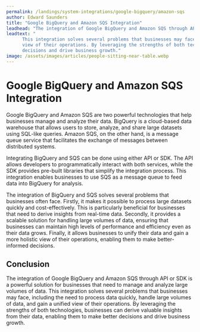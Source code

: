 ```yaml
---
permalink: /landings/system-integrations/google-bigquery/amazon-sqs
author: Edward Saunders
title: "Google BigQuery and Amazon SQS Integration"
leadhead: "The integration of Google BigQuery and Amazon SQS through API or SDK is a powerful solution for businesses that need to manage and analyze large volumes of data"
leadtext: "
      This integration solves several problems that businesses may face, including the need to process data quickly, handle large volumes of data, and gain a unified 
      view of their operations. By leveraging the strengths of both technologies, businesses can derive valuable insights from their data, enabling them to make better 
      decisions and drive business growth."
image: /assets/images/articles/people-sitting-near-table.webp
---
```

<div class="arttext">    <h1>Google BigQuery and Amazon SQS Integration</h1>
    <p>
      Google BigQuery and Amazon SQS are two powerful technologies that help businesses manage and analyze their data. 
      BigQuery is a cloud-based data warehouse that allows users to store, analyze, and share large datasets using SQL-like queries. 
      Amazon SQS, on the other hand, is a message queue service that facilitates the exchange of messages between distributed systems.
    </p>
    <p>
      Integrating BigQuery and SQS can be done using either API or SDK. The API allows developers to programmatically interact with both services, 
      while the SDK provides pre-built libraries that simplify the integration process. This integration enables businesses to use SQS as a 
      message queue to feed data into BigQuery for analysis.
    </p>
    <p>
      The integration of BigQuery and SQS solves several problems that businesses often face. Firstly, it makes it possible to process 
      large datasets quickly and cost-effectively. This is particularly beneficial for businesses that need to derive insights from 
      real-time data. Secondly, it provides a scalable solution for handling large volumes of data, ensuring that businesses can 
      maintain high levels of performance and efficiency even as their data grows. Finally, it allows businesses to unify their data 
      and gain a more holistic view of their operations, enabling them to make better-informed decisions.
    </p>
    <h2>Conclusion</h2>
    <p>
      The integration of Google BigQuery and Amazon SQS through API or SDK is a powerful solution for businesses that need to manage and analyze large volumes of data. 
      This integration solves several problems that businesses may face, including the need to process data quickly, handle large volumes of data, and gain a unified 
      view of their operations. By leveraging the strengths of both technologies, businesses can derive valuable insights from their data, enabling them to make better 
      decisions and drive business growth.
    </p>
</div>